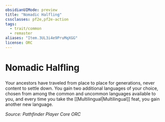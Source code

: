 ```yaml
---
obsidianUIMode: preview
title: "Nomadic Halfling"
cssclasses: pf2e,pf2e-action
tags:
  - trait/common
  - remaster
aliases: "Item.3UL3i4e9PruMqXGG"
license: ORC
---
```

# Nomadic Halfling

### 






Your ancestors have traveled from place to place for generations, never content to settle down. You gain two additional languages of your choice, chosen from among the common and uncommon languages available to you, and every time you take the [[Multilingual|Multilingual]] feat, you gain another new language.

*Source: Pathfinder Player Core*
*ORC*